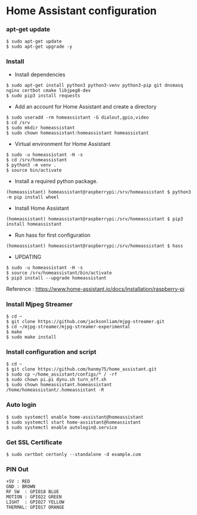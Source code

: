 Home Assistant configuration
============================

### apt-get update
```
$ sudo apt-get update
$ sudo apt-get upgrade -y
```


### Install

- Install dependencies
```
$ sudo apt-get install python3 python3-venv python3-pip git dnsmasq nginx certbot cmake libjpeg8-dev
$ sudo pip3 install requests
```

- Add an account for Home Assistant and create a directory
```
$ sudo useradd -rm homeassistant -G dialout,gpio,video
$ cd /srv
$ sudo mkdir homeassistant
$ sudo chown homeassistant:homeassistant homeassistant
```

- Virtual environment for Home Assistant
```
$ sudo -u homeassistant -H -s
$ cd /srv/homeassistant
$ python3 -m venv .
$ source bin/activate
```

- Install a required python package.
```
(homeassistant) homeassistant@raspberrypi:/srv/homeassistant $ python3 -m pip install wheel
```

- Install Home Assistant
```
(homeassistant) homeassistant@raspberrypi:/srv/homeassistant $ pip3 install homeassistant
```

- Run hass for first configuration
```
(homeassistant) homeassistant@raspberrypi:/srv/homeassistant $ hass
```

- UPDATING
```
$ sudo -u homeassistant -H -s
$ source /srv/homeassistant/bin/activate
$ pip3 install --upgrade homeassistant
```

Reference : https://www.home-assistant.io/docs/installation/raspberry-pi


### Install Mjpeg Streamer
```
$ cd ~
$ git clone https://github.com/jacksonliam/mjpg-streamer.git
$ cd ~/mjpg-streamer/mjpg-streamer-experimental
$ make
$ sudo make install
```


### Install configuration and script
```
$ cd ~
$ git clone https://github.com/hanmy75/home_assistant.git
$ sudo cp ~/home_assistant/configs/* / -rf
$ sudo chown pi.pi dynu.sh turn_off.sh
$ sudo chown homeassistant.homeassistant /home/homeassistant/.homeassistant -R
```


### Auto login
```
$ sudo systemctl enable home-assistant@homeassistant
$ sudo systemctl start home-assistant@homeassistant
$ sudo systemctl enable autologin@.service
```

### Get SSL Certificate
```
$ sudo certbot certonly --standalone -d example.com
```

### PIN Out
```
+5V : RED
GND : BROWN
RF SW  : GPIO18 BLUE
MOTION : GPIO22 GREEN
LIGHT  : GPIO27 YELLOW
THERMAL: GPIO17 ORANGE
```
